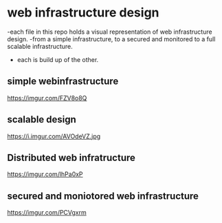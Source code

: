 # web infrastructure design


-each file in this repo holds a visual representation of web infrastructure design. 
-from a simple infrastructure, to a secured and monitored  to a full scalable infrastructure.
- each is build up of the other.

## simple webinfrastructure
https://imgur.com/FZV8o8Q


## scalable design
https://i.imgur.com/AVOdeVZ.jpg

## Distributed web infratructure
https://imgur.com/lhPa0xP

## secured and moniotored web infrastructure
https://imgur.com/PCVgxrm
